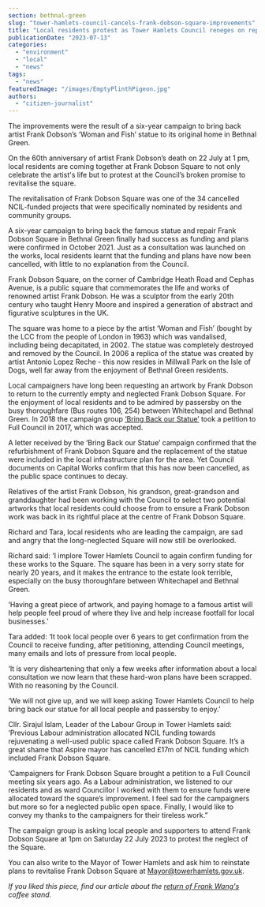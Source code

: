 ```yaml
---
section: bethnal-green
slug: "tower-hamlets-council-cancels-frank-dobson-square-improvements"
title: "Local residents protest as Tower Hamlets Council reneges on repairs to Frank Dobson Square"
publicationDate: "2023-07-13"
categories: 
  - "environment"
  - "local"
  - "news"
tags: 
  - "news"
featuredImage: "/images/EmptyPlinthPigeon.jpg"
authors: 
  - "citizen-journalist"
---
```


The improvements were the result of a six-year campaign to bring back artist Frank Dobson’s ‘Woman and Fish’ statue to its original home in Bethnal Green.

On the 60th anniversary of artist Frank Dobson’s death on 22 July at 1 pm, local residents are coming together at Frank Dobson Square to not only celebrate the artist's life but to protest at the Council’s broken promise to revitalise the square.

The revitalisation of Frank Dobson Square was one of the 34 cancelled NCIL-funded projects that were specifically nominated by residents and community groups.

A six-year campaign to bring back the famous statue and repair Frank Dobson Square in Bethnal Green finally had success as funding and plans were confirmed in October 2021. Just as a consultation was launched on the works, local residents learnt that the funding and plans have now been cancelled, with little to no explanation from the Council.

Frank Dobson Square, on the corner of Cambridge Heath Road and Cephas Avenue, is a public square that commemorates the life and works of renowned artist Frank Dobson. He was a sculptor from the early 20th century who taught Henry Moore and inspired a generation of abstract and figurative sculptures in the UK.

The square was home to a piece by the artist ‘Woman and Fish’ (bought by the LCC from the people of London in 1963) which was vandalised, including being decapitated, in 2002. The statue was completely destroyed and removed by the Council. In 2006 a replica of the statue was created by artist Antonio Lopez Reche - this now resides in Millwall Park on the Isle of Dogs, well far away from the enjoyment of Bethnal Green residents.

Local campaigners have long been requesting an artwork by Frank Dobson to return to the currently empty and neglected Frank Dobson Square. For the enjoyment of local residents and to be admired by passersby on the busy thoroughfare (Bus routes 106, 254) between Whitechapel and Bethnal Green. In 2018 the campaign group [‘Bring Back our Statue’](https://bethnalgreenlondon.co.uk/frank-dobson-square-woman-fish-replacement/) took a petition to Full Council in 2017, which was accepted.

A letter received by the ‘Bring Back our Statue’ campaign confirmed that the refurbishment of Frank Dobson Square and the replacement of the statue were included in the local infrastructure plan for the area. Yet Council documents on Capital Works confirm that this has now been cancelled, as the public space continues to decay. 

Relatives of the artist Frank Dobson, his grandson, great-grandson and granddaughter had been working with the Council to select two potential artworks that local residents could choose from to ensure a Frank Dobson work was back in its rightful place at the centre of Frank Dobson Square.

Richard and Tara, local residents who are leading the campaign, are sad and angry that the long-neglected Square will now still be overlooked.

Richard said: ‘I implore Tower Hamlets Council to again confirm funding for these works to the Square. The square has been in a very sorry state for nearly 20 years, and it makes the entrance to the estate look terrible, especially on the busy thoroughfare between Whitechapel and Bethnal Green. 

‘Having a great piece of artwork, and paying homage to a famous artist will help people feel proud of where they live and help increase footfall for local businesses.’

Tara added: ‘It took local people over 6 years to get confirmation from the Council to receive funding, after petitioning, attending Council meetings, many emails and lots of pressure from local people. 

‘It is very disheartening that only a few weeks after information about a local consultation we now learn that these hard-won plans have been scrapped. With no reasoning by the Council. 

‘We will not give up, and we will keep asking Tower Hamlets Council to help bring back our statue for all local people and passersby to enjoy.’

Cllr. Sirajul Islam, Leader of the Labour Group in Tower Hamlets said: ‘Previous Labour administration allocated NCIL funding towards rejuvenating a well-used public space called Frank Dobson Square. It’s a great shame that Aspire mayor has cancelled £17m of NCIL funding which included Frank Dobson Square. 

‘Campaigners for Frank Dobson Square brought a petition to a Full Council meeting six years ago. As a Labour administration, we listened to our residents and as ward Councillor I worked with them to ensure funds were allocated toward the square’s improvement. I feel sad for the campaigners but more so for a neglected public open space. Finally, I would like to convey my thanks to the campaigners for their tireless work.”

The campaign group is asking local people and supporters to attend Frank Dobson Square at 1pm on Saturday 22 July 2023 to protest the neglect of the Square.

You can also write to the Mayor of Tower Hamlets and ask him to reinstate plans to revitalise Frank Dobson Square at Mayor@towerhamlets.gov.uk.

_If you liked this piece, find our article about the [return of Frank Wang's](https://bethnalgreenlondon.co.uk/frank-wang-coffee-stand-returns/) coffee stand._
